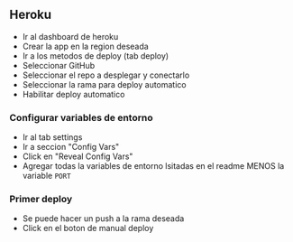 ## Heroku

- Ir al dashboard de heroku
- Crear la app en la region deseada
- Ir a los metodos de deploy (tab deploy)
- Seleccionar GitHub
- Seleccionar el repo a desplegar y conectarlo
- Seleccionar la rama para deploy automatico
- Habilitar deploy automatico

### Configurar variables de entorno
- Ir al tab settings
- Ir a seccion "Config Vars"
- Click en "Reveal Config Vars"
- Agregar todas la variables de entorno lsitadas en el readme MENOS la variable `PORT`

### Primer deploy
- Se puede hacer un push a la rama deseada
- Click en el boton de manual deploy